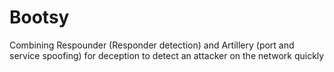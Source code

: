# Bootsy
Combining Respounder (Responder detection) and Artillery (port and service spoofing) for deception to detect an attacker on the network quickly
